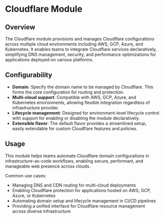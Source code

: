 # Cloudflare Module

## Overview

The Cloudflare module provisions and manages Cloudflare configurations across multiple cloud environments including AWS, GCP, Azure, and Kubernetes. It enables teams to integrate Cloudflare services declaratively, simplifying DNS management, security, and performance optimizations for applications deployed on various platforms.

## Configurability

- **Domain**: Specify the domain name to be managed by Cloudflare. This forms the core configuration for routing and protection.  
- **Multi-cloud support**: Compatible with AWS, GCP, Azure, and Kubernetes environments, allowing flexible integration regardless of infrastructure provider.  
- **Lifecycle management**: Designed for environment-level lifecycle control with support for enabling or disabling the module declaratively.  
- **Extensible flavor**: The default flavor provides a streamlined setup, easily extendable for custom Cloudflare features and policies.

## Usage

This module helps teams automate Cloudflare domain configurations in infrastructure-as-code workflows, enabling secure, performant, and manageable web presence across clouds.

Common use cases:

- Managing DNS and CDN routing for multi-cloud deployments  
- Enabling Cloudflare protection for applications hosted on AWS, GCP, Azure, or Kubernetes  
- Automating domain setup and lifecycle management in CI/CD pipelines  
- Providing a unified interface for Cloudflare resource management across diverse infrastructure
